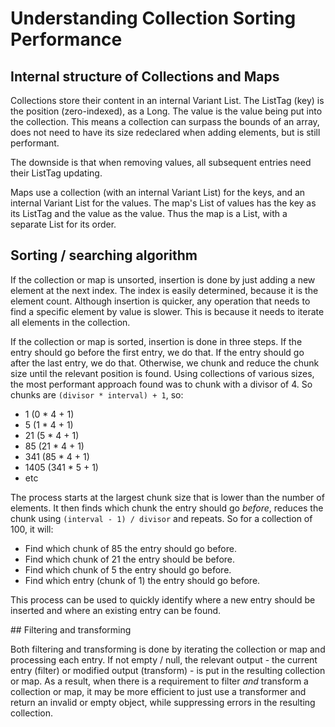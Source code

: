 # Understanding Collection Sorting Performance

## Internal structure of Collections and Maps

Collections store their content in an internal Variant List. The ListTag (key) is the position (zero-indexed), as a Long. The value is the value being put into the collection. This means a collection can surpass the bounds of an array, does not need to have its size redeclared when adding elements, but is still performant.

The downside is that when removing values, all subsequent entries need their ListTag updating.

Maps use a collection (with an internal Variant List) for the keys, and an internal Variant List for the values. The map's List of values has the key as its ListTag and the value as the value. Thus the map is a List, with a separate List for its order.

## Sorting / searching algorithm

If the collection or map is unsorted, insertion is done by just adding a new element at the next index. The index is easily determined, because it is the element count. Although insertion is quicker, any operation that needs to find a specific element by value is slower. This is because it needs to iterate all elements in the collection.

If the collection or map is sorted, insertion is done in three steps. If the entry should go before the first entry, we do that. If the entry should go after the last entry, we do that. Otherwise, we chunk and reduce the chunk size until the relevant position is found. Using collections of various sizes, the most performant approach found was to chunk with a divisor of 4. So chunks are `(divisor * interval) + 1`, so:

- 1 (0 * 4 + 1)
- 5 (1 * 4 + 1)
- 21 (5 * 4 + 1)
- 85 (21 * 4 + 1)
- 341 (85 * 4 + 1)
- 1405 (341 * 5 + 1)
- etc

The process starts at the largest chunk size that is lower than the number of elements. It then finds which chunk the entry should go _before_, reduces the chunk using `(interval - 1) / divisor` and repeats. So for a collection of 100, it will:

- Find which chunk of 85 the entry should go before.
- Find which chunk of 21 the entry should be before.
- Find which chunk of 5 the entry should go before.
- Find which entry (chunk of 1) the entry should go before.

This process can be used to quickly identify where a new entry should be inserted and where an existing entry can be found.

## Filtering and transforming

Both filtering and transforming is done by iterating the collection or map and processing each entry. If not empty / null, the relevant output - the current entry (filter) or modified output (transform) - is put in the resulting collection or map. As a result, when there is a requirement to filter _and_ transform a collection or map, it may be more efficient to just use a transformer and return an invalid or empty object, while suppressing errors in the resulting collection.